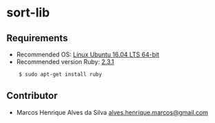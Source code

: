 # sort-lib

## Requirements

- Recommended OS: [Linux Ubuntu 16.04 LTS 64-bit](http://releases.ubuntu.com/16.04/)
- Recommended version Ruby: [2.3.1](https://www.ruby-lang.org/en/downloads/)

```sh
    $ sudo apt-get install ruby
```
## Contributor

* Marcos Henrique Alves da Silva <alves.henrique.marcos@gmail.com>
